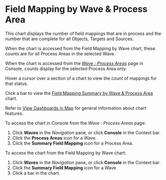# Field Mapping by Wave & Process Area

This chart displays the number of field mappings that are in process and
the number that are complete for all Objects, Targets and Sources.

When the chart is accessed from the Field Mapping by Wave chart, these
counts are for all Process Areas in the selected Wave.

When the chart is accessed from the
<span style="font-style: italic;">[Wave : Process
Areas](../../Console/Page_Desc/Wave_Process_Areas.htm)</span> page in
Console, counts display for the selected Process Area only.

Hover a cursor over a section of a chart to view the count of mappings
for that status.

Click a bar to view the [Field Mapping Summary by Wave & Process
Area](Field_Mapping_Summary_by_Wave_and_Process_Area.htm) chart.

Refer to [View Dashboards in Map](View_Dashboards_in_Map.htm) for
general information about chart features.

To access the chart in Console from the
<span style="font-style: italic;">Wave : Process Areas</span> page:

1.  Click <span style="font-weight: bold;">Waves</span> in the
    <span style="font-style: italic;">Navigation</span> pane, or click
    <span style="font-weight: bold;">Console</span> in the Context bar.
2.  Click the <span style="font-weight: bold;">Process Areas</span> icon
    for a Wave.
3.  Click the <span style="font-weight: bold;">Summary Field
    Mapping</span> icon for a Process Area.

To access the chart from the Field Mapping by Wave chart:

1.  Click <span style="font-weight: bold;">Waves</span> in the
    <span style="font-style: italic;">Navigation</span> pane, or click
    <span style="font-weight: bold;">Console</span> in the Context bar.
2.  Click the <span style="font-weight: bold;">Summary Field
    Mapping</span> icon for a Wave.
3.  Click a bar in the chart.
